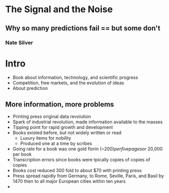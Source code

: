 # The Signal and the Noise
## Why so many predictions fail == but some don't
### Nate Silver

# Intro
- Book about information, technology, and scientific progress
- Competition, free markets, and the evolution of ideas
- About prediction

## More information, more problems 
- Printing press original data revolution
- Spark of industrial revolution, made information available to the masses
- Tipping point for rapid growth and development
- Books existed before, but not widely written or read
    - Luxury items for nobility
    - Produced one at a time by scribes
- Going rate for a book was one gold florin (~$200) per five pages or ~$20,000 per book
- Transcription errors since books were tpically copies of copies of copies
- Books cost reduced 300 fold to about $70 with printing press
- Press spread rapidly from Germany, to Rome, Seville, Paris, and Basil by 1470 then to all major European cities within ten years
- 